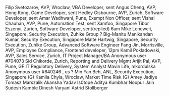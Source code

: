
<!-- Just saying hi being in the same competition :)  -->
Filip Svetozarov, AVP, Wroclaw, VBA Developer, sent
Angus Cheng, AVP, Hong Kong, Game Developer, sent
Hedley Gisbourne, AVP, Zurich, Software Developer, sent
Amar Wadhwani, Pune, Exempt Non Officer, sent
Vishal Chauhan, AVP, Pune, Automation Test, sent
Xamfoo, Singapore
Tibor Eszenyi, Zurich, Software Developer, sent(replied) 6am
Mike Leneweit, Singapore, Security Execution, Zuhlke Group ?
Big-Manitu Manikandan Kumar, Security Execution, Singapore
Malte Hartwig, Singapore, Security Execution, Zuhlke Group, Advanced Software Engineer
Fang Jin, Morrisville, AVP, Employee Compliance, Frontend developer, 12pm
Kamil Pokladowski, AVP, Sales Service, Zurich, IT Project Manager/BA
Anonymous user #704073
Sid Chikorde, Zurich, Reporting and Delivery Mgmt
Arijit Pal, AVP, Pune, GF IT Regulotory Delivery, System Analyst
Mavin Life,
mkordulska
Anonymous user #640246 , us ?
Min Yan Beh, ANL, Security Execution, Singapore (G)
Kamila Chyla, Wroclaw, Market Time Risk (G)
Amey Jadiye
Tomasz Marszalik
Akansha Yadav
Is0tope
Aditya Kumbhar
Noopur Jain
Sudesh Kamble
Dinesh Varyani
Astrid Stollberger
